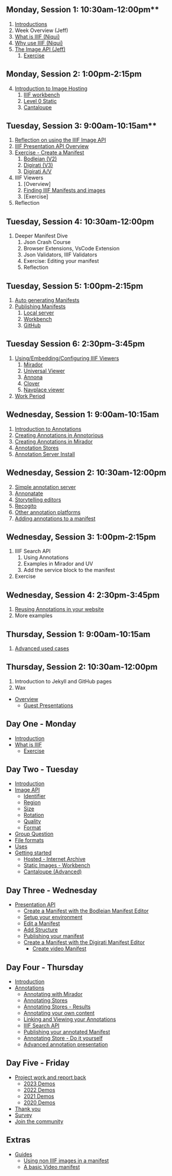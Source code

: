 ## Monday, Session 1: 10:30am-12:00pm**

1. [Introductions](day-one/introductions.md)
1. Week Overview (Jeff)
2. [What is IIIF (Niqui)](day-one/whatisiiif.md)
3. [Why use IIIF (Niqui)](day-one/whyiiif.md)
4. [The Image API (Jeff)](day-one/imageapi.md)
   1. [Exercise](day-one/exercise.md)

## Monday, Session 2: 1:00pm-2:15pm

4. [Introduction to Image Hosting](day-one/image-hosting.md)
   1. [IIIF workbench](day-one/workbench.md)
   2. [Level 0 Static](day-one/level-0-static.md)
   3. [Cantaloupe](day-one/cantaloupe.md)


## Tuesday, Session 3: 9:00am-10:15am**

1. [Reflection on using the IIIF Image API](day-two/reflections.md)
2. [IIIF Presentation API Overview](day-two/presentation-api.md)
3. [Exercise - Create a Manifest](day-two/manifest-exercise.md)
      1. [Bodleian (V2)](day-two/bodleian-editor/README.md)
      2. [Digirati (V3)](day-two/digirati-editor/README.md)
      3. [Digirati A/V](day-two/digirati-editor/Add_video_manifest.md)
4. IIIF Viewers
   1. [Overview]
   1. [Finding IIIF Manifests and images](day-two/finding-manifest.md)
   2. [Exercise]
5. Reflection

## Tuesday, Session 4: 10:30am-12:00pm

1. Deeper Manifest Dive
   1. Json Crash Course
   2. Browser Extensions, VsCode Extension
   3. Json Validators, IIIF Validators
   4. Exercise: Editing your manifest
   5. Reflection
   
## Tuesday, Session 5: 1:00pm-2:15pm

1. [Auto generating Manifests](day-two/auto-generate-manifest.md)
2. [Publishing Manifests](day-two/publishing-manifests.md)
   1. [Local server](day-two/visual_studio_setup/README.md)
   2. [Workbench](day-two/workbench/README.md)
   3. [GitHub](day-two/github-publishing.md)


## Tuesday Session 6: 2:30pm-3:45pm

1. [Using/Embedding/Configuring IIIF Viewers](day-two/configuring-viewers.md)
   1. [Mirador]((day-two/configuring-viewers.md#mirador))
   2. [Universal Viewer](day-two/uv.md)
   3. [Annona](day-two/annona.md)
   4. [Clover](day-two/clover.md)
   5. [Navplace viewer](day-two/navplace.md)
2. [Work Period]((day-two/configuring-viewers.md#work-period))

## Wednesday, Session 1: 9:00am-10:15am
1. [Introduction to Annotations](day-three/annotations.md)
2. [Creating Annotations in Annotorious](day-three/annotorious.md)
2. [Creating Annotations in Mirador](day-three/creating-annotations.md)
3. [Annotation Stores](day-three/annotations-stores.md)
4. [Annotation Server Install](day-three/annotations-stores-install.md)

## Wednesday, Session 2: 10:30am-12:00pm
2. [Simple annotation server](day-three/annotations-sas.md)
3. [Annonatate](day-three/annonatate.md)
4. [Storytelling editors](day-three/exhibit.md)
8. [Recogito](day-three/recogito.md)
9. [Other annotation platforms](day-three/annotation-other.md)
3. [Adding annotations to a manifest](day-three/annotation-in-manifest.md)


## Wednesday, Session 3: 1:00pm-2:15pm
1. IIIF Search API
   1. Using Annotations
   2. Examples in Mirador and UV
   3. Add the service block to the manifest
2. Exercise

## Wednesday, Session 4: 2:30pm-3:45pm
1. [Reusing Annotations in your website](day-three/annona.md)
2. More examples



## Thursday, Session 1: 9:00am-10:15am
1. [Advanced used cases](day-four/advanced-use-cases.md)

## Thursday, Session 2: 10:30am-12:00pm
1. Introduction to Jekyll and GitHub pages
2. Wax



- [Overview](README.md)
  - [Guest Presentations](GuestPresentations.md)

## Day One - Monday 
- [Introduction](day-one/README.md)
- [What is IIIF](day-one/whatisiiif.md)
  - [Exercise](day-one/guides.md)

## Day Two - Tuesday 
- [Introduction](day-two/README.md)
- [Image API](day-two/image-api.md)
   - [Identifier](day-two/image-api/identifier.md)
   - [Region](day-two/image-api/region.md)
   - [Size](day-two/image-api/size.md)
   - [Rotation](day-two/image-api/rotation.md)
   - [Quality](day-two/image-api/quality.md)
   - [Format](day-two/image-api/format.md)
- [Group Question](day-two/question.md)   
- [File formats](day-two/fileformats.md)
- [Uses](day-two/uses.md)
- [Getting started](day-two/image-servers/README.md)
   - [Hosted - Internet Archive](day-two/image-servers/iiif-hosting-ia.md)
   - [Static Images - Workbench](day-two/image-servers/level0-workbench.md)
   - [Cantaloupe (Advanced)](day-two/image-servers/setting-up-cantaloupe.md)

## Day Three - Wednesday 
- [Presentation API](day-three/README.md)
    - [Create a Manifest with the Bodleian Manifest Editor](day-three/bodleian-editor/README.md)
    - [Setup your environment](day-three/visual_studio_setup/README.md)
    - [Edit a Manifest](day-three/edit-a-manifest/README.md)
    - [Add Structure](day-three/ranges/README.md)
    - [Publishing your manifest](day-three/workbench/README.md)
    - [Create a Manifest with the Digirati Manifest Editor](day-three/digirati-editor/README.md)
       - [Create video Manifest](day-three/digirati-editor/Add_video_manifest.md)

## Day Four - Thursday 
- [Introduction](day-four/README.md)
- [Annotations](day-four/annotations-and-annotation-lists.md)
  - [Annotating with Mirador](day-four/annotations-exercises.md)
  - [Annotating Stores](day-four/annotations-stores.md)
  - [Annotating Stores - Results](day-four/annotations-stores-results.md)
  - [Annotating your own content](day-four/annotations-sas.md)
  - [Linking and Viewing your Annotations](day-four/annotation-linking.md)
  - [IIIF Search API](day-four/iiif-search-api.md)
  - [Publishing your annotated Manifest](day-four/workbench.md)
  - [Annotating Store - Do it yourself](day-four/annotations-stores-install.md)
  - [Advanced annotation presentation](day-four/advanced-annotations.md)


## Day Five - Friday 
- [Project work and report back](day-five/README.md)
  - [2023 Demos](day-five/2023.md)
  - [2022 Demos](day-five/2022.md)
  - [2021 Demos](day-five/2021.md)
  - [2020 Demos](day-five/2020.md)
- [Thank you](day-five/thankyou.md)
- [Survey](day-five/survey.md)
- [Join the community](day-five/Community.md)

## Extras
 - [Guides](extras/README.md)
    - [Using non IIIF images in a manifest](https://glenrobson.github.io/iiif_stuff/simple_images/)
    - [A basic Video manifest](extras/AVExample.md)

